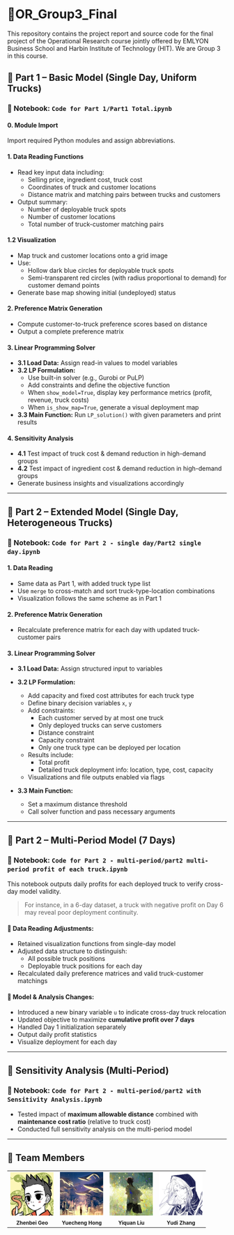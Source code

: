# 🍜OR_Group3_Final
This repository contains the project report and source code for the final project of the Operational Research course jointly offered by EMLYON Business School and Harbin Institute of Technology (HIT). We are Group 3 in this course.

## 📁 Part 1 – Basic Model (Single Day, Uniform Trucks)

### 📌 Notebook: `Code for Part 1/Part1 Total.ipynb`

#### 0. Module Import  
Import required Python modules and assign abbreviations.

#### 1. Data Reading Functions  
- Read key input data including:  
  - Selling price, ingredient cost, truck cost  
  - Coordinates of truck and customer locations  
  - Distance matrix and matching pairs between trucks and customers  
- Output summary:
  - Number of deployable truck spots  
  - Number of customer locations  
  - Total number of truck-customer matching pairs  

#### 1.2 Visualization  
- Map truck and customer locations onto a grid image  
- Use:
  - Hollow dark blue circles for deployable truck spots  
  - Semi-transparent red circles (with radius proportional to demand) for customer demand points  
- Generate base map showing initial (undeployed) status  

#### 2. Preference Matrix Generation  
- Compute customer-to-truck preference scores based on distance  
- Output a complete preference matrix  

#### 3. Linear Programming Solver  
- **3.1 Load Data:** Assign read-in values to model variables  
- **3.2 LP Formulation:**
  - Use built-in solver (e.g., Gurobi or PuLP)  
  - Add constraints and define the objective function  
  - When `show_model=True`, display key performance metrics (profit, revenue, truck costs)  
  - When `is_show_map=True`, generate a visual deployment map  
- **3.3 Main Function:** Run `LP_solution()` with given parameters and print results  

#### 4. Sensitivity Analysis  
- **4.1** Test impact of truck cost & demand reduction in high-demand groups  
- **4.2** Test impact of ingredient cost & demand reduction in high-demand groups  
- Generate business insights and visualizations accordingly  

---

## 📁 Part 2 – Extended Model (Single Day, Heterogeneous Trucks)

### 📌 Notebook: `Code for Part 2 - single day/Part2 single day.ipynb`

#### 1. Data Reading  
- Same data as Part 1, with added truck type list  
- Use `merge` to cross-match and sort truck-type-location combinations  
- Visualization follows the same scheme as in Part 1  

#### 2. Preference Matrix Generation  
- Recalculate preference matrix for each day with updated truck-customer pairs  

#### 3. Linear Programming Solver  
- **3.1 Load Data:** Assign structured input to variables  
- **3.2 LP Formulation:**
  - Add capacity and fixed cost attributes for each truck type  
  - Define binary decision variables `x`, `y`  
  - Add constraints:  
    - Each customer served by at most one truck  
    - Only deployed trucks can serve customers  
    - Distance constraint  
    - Capacity constraint  
    - Only one truck type can be deployed per location  
  - Results include:
    - Total profit  
    - Detailed truck deployment info: location, type, cost, capacity  
  - Visualizations and file outputs enabled via flags  

- **3.3 Main Function:**
  - Set a maximum distance threshold  
  - Call solver function and pass necessary arguments  

---

## 📁 Part 2 – Multi-Period Model (7 Days)

### 📌 Notebook: `Code for Part 2 - multi-period/part2 multi-period profit of each truck.ipynb`

This notebook outputs daily profits for each deployed truck to verify cross-day model validity.  
> For instance, in a 6-day dataset, a truck with negative profit on Day 6 may reveal poor deployment continuity.

#### 📌 Data Reading Adjustments:
- Retained visualization functions from single-day model  
- Adjusted data structure to distinguish:
  - All possible truck positions  
  - Deployable truck positions for each day  
- Recalculated daily preference matrices and valid truck-customer matchings  

#### 📌 Model & Analysis Changes:
- Introduced a new binary variable `u` to indicate cross-day truck relocation  
- Updated objective to maximize **cumulative profit over 7 days**  
- Handled Day 1 initialization separately  
- Output daily profit statistics  
- Visualize deployment for each day  

---

## 📁 Sensitivity Analysis (Multi-Period)

### 📌 Notebook: `Code for Part 2 - multi-period/part2 with Sensitivity Analysis.ipynb`

- Tested impact of **maximum allowable distance** combined with **maintenance cost ratio** (relative to truck cost)  
- Conducted full sensitivity analysis on the multi-period model  

---

## 👥 Team Members

<table>
  <tr>
    <td align="center">
      <img src="images/Zhenbei.png" width="100px;" alt="Zhenbei Geo"/><br/>
      <sub><b>Zhenbei Geo</b></sub>
    </td>
    <td align="center">
      <img src="images/Yuecheng.png" width="100px;" alt="Yuecheng Hong"/><br/>
      <sub><b>Yuecheng Hong</b></sub>
    </td>
    <td align="center">
      <img src="images/Yiquan.png" width="100px;" alt="Yiquan Liu"/><br/>
      <sub><b>Yiquan Liu</b></sub>
    </td>
    <td align="center">
      <img src="images/Yudi.png" width="100px;" alt="Yudi Zhang"/><br/>
      <sub><b>Yudi Zhang</b></sub>
    </td>
  </tr>
</table>
